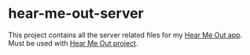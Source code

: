 # hear-me-out-server

This project contains all the server related files for my [Hear Me Out app](https://hearmeout.nz/).
Must be used with [Hear Me Out project](https://github.com/Jae-Huh/hear-me-out).
